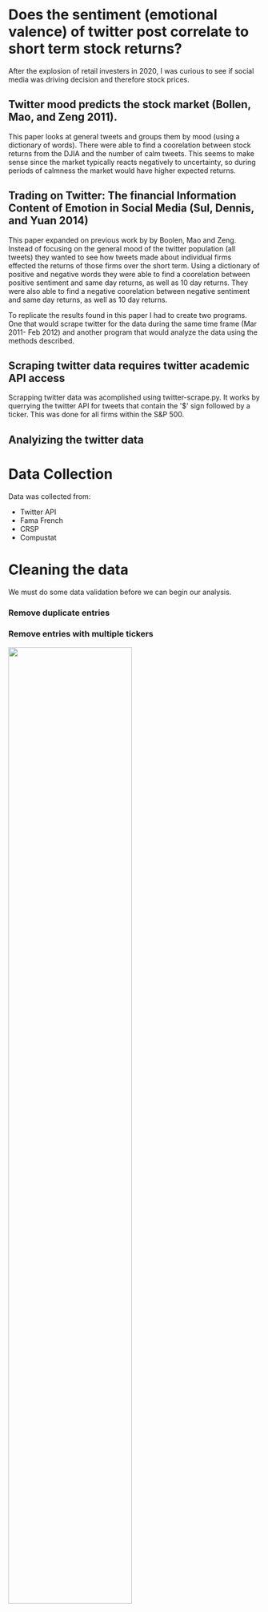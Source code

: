 # Does the sentiment (emotional valence) of twitter post correlate to short term stock returns?

After the explosion of retail investers in 2020, I was curious to see if social media was driving decision and therefore stock prices. 

## Twitter mood predicts the stock market (Bollen, Mao, and Zeng 2011). 

This paper looks at general tweets and groups them by mood (using a dictionary of words). There were able to find a coorelation between stock returns from the DJIA and the number of calm tweets. This seems to make sense since the market typically reacts negatively to uncertainty, so during periods of calmness the market would have higher expected returns.

## Trading on Twitter: The financial Information Content of Emotion in Social Media (Sul, Dennis, and Yuan 2014)

This paper expanded on previous work by by Boolen, Mao and Zeng. Instead of focusing on the general mood of the twitter population (all tweets) they wanted to see how tweets made about individual firms effected the returns of those firms over the short term. Using a dictionary of positive and negative words they were able to find a coorelation between positive sentiment and same day returns, as well as 10 day returns. They were also able to find a negative coorelation between negative sentiment and same day returns, as well as 10 day returns. 

To replicate the results found in this paper I had to create two programs. One that would scrape twitter for the data during the same time frame (Mar 2011- Feb 2012) and another program that would analyze the data using the methods described. 

## Scraping twitter data **requires twitter academic API access**

Scrapping twitter data was acomplished using twitter-scrape.py. It works by querrying the twitter API for tweets that contain the '$' sign followed by a ticker. This was done for all firms within the S&P 500. 

## Analyizing the twitter data

# Data Collection

Data was collected from:

* Twitter API
* Fama French
* CRSP
* Compustat


# Cleaning the data

We must do some data validation before we can begin our analysis. 

###  Remove duplicate entries

###  Remove entries with multiple tickers

<img src='./twitter_sent_img/twitter_multiple_tickers.png'
     width="70%">


It is important that we remove tweets that contain multiple tickers within the body, since it would be difficult to assign the sentiment of the tweet to a specific firm. 

## Assign tweets to their respective trading days


<img src='./twitter_sent_img/tweet_day_assign.png'
     width="70%">
     
Tweets made after market hours are assigned to the next trading day, since the sentiment would effect returns for the next trading day. Tweets made on Saturday and Sunday were assigned to Monday. 



# Calculate the sentiment

Sentiment was calculated using a dictionary of positive and negative sentiment words from the Harvard-IV Dictionary. 

<img src='./twitter_sent_img/sent_dict.png'
     width="100%">

The number of positive and negative words were counted per tweet.

<img src='./twitter_sent_img/sent_dict_2.png'
     width="100%">

These counts were then aggregated on a per day and per firm basis. This would give us the number of positive words per day per firm and the number of negative words per day per firm. 

## Emotional Valence Variables

We then calculate the emotional valence variables that will be used in the regressions. 

<img src='./twitter_sent_img/sent_val_vars.png'
     width="100%">

### Control Variables

<img src='./twitter_sent_img/control_var.png'
     width="100%">

If sentiment is driving the return of a firm then we would expect it to be outpreforming similar firms. Using the 6 Fama French portfolios by size & book-to-market we can determine the 'abnormal return' (CAR) or the difference in the return of the firm versus a portfolio of firms with similar size and book-to-market values. 

We control for momentum with the Control 1 (previous day returns) and Control 2 variables (previous month returns not including the previos day returns). 


# Apply regression models

<img src='./twitter_sent_img/regression_model.png'
     width="100%">

The above regression will be preformed 9 times. For each variable (Pos1, Pos2, Neg1) and for each time serries (same day, next day and next 10-day). 

## Regression Expectations if our hypothesis is correct

<img src='./twitter_sent_img/regression_expect.png'
     width="100%">
     
## Regression Results

<img src='./twitter_sent_img/regression_results.png'
     width="100%">
     
For each of the 9 regresions we have the expected sign for Beta. We have strong statistical significance in 5/9 of the regressions (P < .01), acceptable statistical significance in 2/9 of the regressions (P < .05) and no statistical significance (P > .05) in 2/9 of the regressions. 

